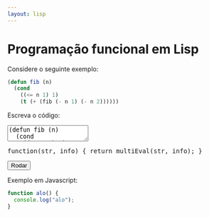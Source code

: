 ```yaml
---
layout: lisp
---
```


# Programação funcional em Lisp

Considere o seguinte exemplo:

```lisp
(defun fib (n)
  (cond
    ((<= n 1) 1)
    (t (+ (fib (- n 1) (- n 2))))))
```

Escreva o código:

<div class="lesson">
<textarea class="code">
(defun fib (n)
  (cond
    ((<= n 1) 1)
    (t (+ (fib (- n 1) (- n 2))))))
(print (fib 5))
</textarea>
<div class="output"></div>
<div class="output"></div>
<pre class="verifier">function(str, info) { return multiEval(str, info); }</pre>
<button class="go">Rodar</button>
</div>

Exemplo em Javascript:

```javascript
function alo() {
  console.log("alo");
}
```

